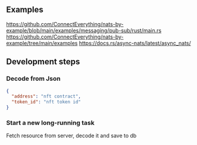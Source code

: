 ## Examples

https://github.com/ConnectEverything/nats-by-example/blob/main/examples/messaging/pub-sub/rust/main.rs
https://github.com/ConnectEverything/nats-by-example/tree/main/examples
https://docs.rs/async-nats/latest/async_nats/

## Development steps

### Decode from Json
```json
{
  "address": "nft contract",
  "token_id": "nft token id"
}
```

### Start a new long-running task
Fetch resource from server, decode it and save to db